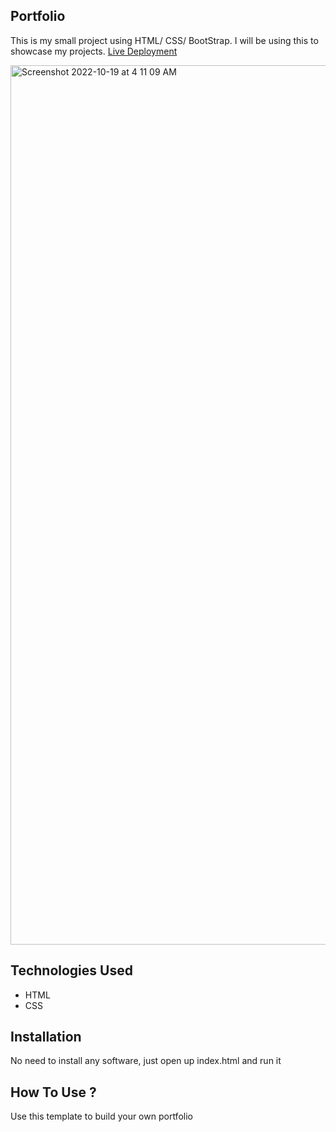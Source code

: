 ## Portfolio
This is my small project using HTML/ CSS/ BootStrap. I will be using this to showcase my projects.
[Live Deployment]()


<img width="1407" alt="Screenshot 2022-10-19 at 4 11 09 AM" src="https://user-images.githubusercontent.com/113251215/196558677-975704d0-e982-4d03-85d2-23b627a98449.png">



## Technologies Used
* HTML
* CSS

## Installation
No need to install any software, just open up index.html and run it

## How To Use ?
Use this template to build your own portfolio
